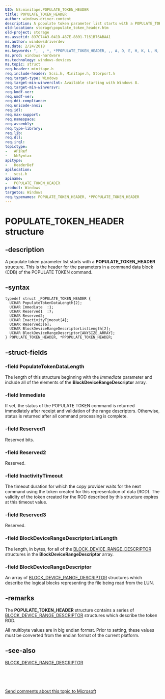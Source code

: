 ```yaml
---
UID: NS:minitape.POPULATE_TOKEN_HEADER
title: POPULATE_TOKEN_HEADER
author: windows-driver-content
description: A populate token parameter list starts with a POPULATE_TOKEN_HEADER structure. This is the header for the parameters in a command data block (CDB) of the POPULATE TOKEN command.
old-location: storage\populate_token_header.htm
old-project: storage
ms.assetid: 897C74A3-041D-487E-8891-7161B76ABAA1
ms.author: windowsdriverdev
ms.date: 2/24/2018
ms.keywords: ",  , *, *PPOPULATE_TOKEN_HEADER, ,, A, D, E, H, K, L, N, O, P, POPULATE_TOKEN_HEADER, POPULATE_TOKEN_HEADER structure [Storage Devices], PPOPULATE_TOKEN_HEADER, PPOPULATE_TOKEN_HEADER structure pointer [Storage Devices], R, T, U, _, scsi/POPULATE_TOKEN_HEADER, scsi/PPOPULATE_TOKEN_HEADER, storage.populate_token_header"
ms.prod: windows-hardware
ms.technology: windows-devices
ms.topic: struct
req.header: minitape.h
req.include-header: Scsi.h, Minitape.h, Storport.h
req.target-type: Windows
req.target-min-winverclnt: Available starting with Windows 8.
req.target-min-winversvr: 
req.kmdf-ver: 
req.umdf-ver: 
req.ddi-compliance: 
req.unicode-ansi: 
req.idl: 
req.max-support: 
req.namespace: 
req.assembly: 
req.type-library: 
req.lib: 
req.dll: 
req.irql: 
topictype:
-	APIRef
-	kbSyntax
apitype:
-	HeaderDef
apilocation:
-	scsi.h
apiname:
-	POPULATE_TOKEN_HEADER
product: Windows
targetos: Windows
req.typenames: POPULATE_TOKEN_HEADER, *PPOPULATE_TOKEN_HEADER
---
```


# POPULATE_TOKEN_HEADER structure


## -description


A populate token parameter list starts with a <b>POPULATE_TOKEN_HEADER</b> structure. This is the header for the parameters in a command data block (CDB) of the  POPULATE TOKEN command.


## -syntax


````
typedef struct _POPULATE_TOKEN_HEADER {
  UCHAR PopulateTokenDataLength[2];
  UCHAR Immediate  :1;
  UCHAR Reserved1  :7;
  UCHAR Reserved2;
  UCHAR InactivityTimeout[4];
  UCHAR Reserved3[6];
  UCHAR BlockDeviceRangeDescriptorListLength[2];
  UCHAR BlockDeviceRangeDescriptor[ANYSIZE_ARRAY];
} POPULATE_TOKEN_HEADER, *PPOPULATE_TOKEN_HEADER;
````


## -struct-fields




### -field PopulateTokenDataLength

The length of this structure beginning with the <i>Immediate</i> parameter and include all of the elements of the <b>BlockDeviceRangeDescriptor</b> array.


### -field Immediate

If set, the status of the POPULATE TOKEN command is returned immediately after receipt and validation of the range descriptors. Otherwise, status is returned after all command processing is complete.


### -field Reserved1

Reserved bits.


### -field Reserved2

Reserved.


### -field InactivityTimeout

The timeout duration for which the copy provider waits for the next command using the token created for this representation of data (ROD). The validity of the token created  for the ROD described by this structure expires at this timeout value.


### -field Reserved3

Reserved.


### -field BlockDeviceRangeDescriptorListLength

The length, in bytes, for all  of the <a href="..\storport\ns-storport-block_device_range_descriptor.md">BLOCK_DEVICE_RANGE_DESCRIPTOR</a> structures in the <b>BlockDeviceRangeDescriptor</b> array.


### -field BlockDeviceRangeDescriptor

An array of <a href="..\storport\ns-storport-block_device_range_descriptor.md">BLOCK_DEVICE_RANGE_DESCRIPTOR</a> structures which describe the logical blocks representing the file being read from the LUN.


## -remarks



The <b>POPULATE_TOKEN_HEADER</b> structure contains a series of <a href="..\storport\ns-storport-block_device_range_descriptor.md">BLOCK_DEVICE_RANGE_DESCRIPTOR</a> structures which describe the token ROD.

All multibyte values are in big endian format. Prior to setting, these values must be converted from the endian format of the current platform.




## -see-also

<a href="..\storport\ns-storport-block_device_range_descriptor.md">BLOCK_DEVICE_RANGE_DESCRIPTOR</a>



 

 

<a href="mailto:wsddocfb@microsoft.com?subject=Documentation%20feedback [storage\storage]:%20POPULATE_TOKEN_HEADER structure%20 RELEASE:%20(2/24/2018)&amp;body=%0A%0APRIVACY STATEMENT%0A%0AWe use your feedback to improve the documentation. We don't use your email address for any other purpose, and we'll remove your email address from our system after the issue that you're reporting is fixed. While we're working to fix this issue, we might send you an email message to ask for more info. Later, we might also send you an email message to let you know that we've addressed your feedback.%0A%0AFor more info about Microsoft's privacy policy, see http://privacy.microsoft.com/en-us/default.aspx." title="Send comments about this topic to Microsoft">Send comments about this topic to Microsoft</a>

